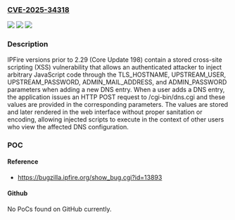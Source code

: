 ### [CVE-2025-34318](https://cve.mitre.org/cgi-bin/cvename.cgi?name=CVE-2025-34318)
![](https://img.shields.io/static/v1?label=Product&message=IPFire&color=blue)
![](https://img.shields.io/static/v1?label=Version&message=0%20&color=brightgreen)
![](https://img.shields.io/static/v1?label=Vulnerability&message=CWE-79%20Improper%20Neutralization%20of%20Input%20During%20Web%20Page%20Generation%20(XSS%20or%20'Cross-site%20Scripting')&color=brightgreen)

### Description

IPFire versions prior to 2.29 (Core Update 198) contain a stored cross-site scripting (XSS) vulnerability that allows an authenticated attacker to inject arbitrary JavaScript code through the TLS_HOSTNAME, UPSTREAM_USER, UPSTREAM_PASSWORD, ADMIN_MAIL_ADDRESS, and ADMIN_PASSWORD parameters when adding a new DNS entry. When a user adds a DNS entry, the application issues an HTTP POST request to /cgi-bin/dns.cgi and these values are provided in the corresponding parameters. The values are stored and later rendered in the web interface without proper sanitation or encoding, allowing injected scripts to execute in the context of other users who view the affected DNS configuration.

### POC

#### Reference
- https://bugzilla.ipfire.org/show_bug.cgi?id=13893

#### Github
No PoCs found on GitHub currently.

